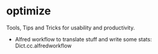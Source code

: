 # optimize
Tools, Tips and Tricks for usability and productivity.

* Alfred workflow to translate stuff and write some stats: Dict.cc.alfredworkflow
